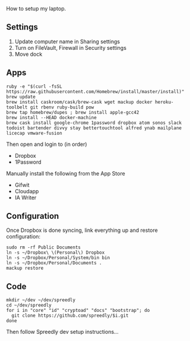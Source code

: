 How to setup my laptop.

## Settings

1. Update computer name in Sharing settings
2. Turn on FileVault, Firewall in Security settings
3. Move dock

## Apps

```shell
ruby -e "$(curl -fsSL https://raw.githubusercontent.com/Homebrew/install/master/install)"
brew update
brew install caskroom/cask/brew-cask wget mackup docker heroku-toolbelt git rbenv ruby-build pow
brew tap homebrew/dupes ; brew install apple-gcc42
brew install --HEAD docker-machine
brew cask install google-chrome 1password dropbox atom sonos slack todoist bartender divvy stay bettertouchtool alfred ynab mailplane licecap vmware-fusion
```

Then open and login to (in order)
  * Dropbox
  * 1Password

Manually install the following from the App Store

* Gifwit
* Cloudapp
* IA Writer

## Configuration

Once Dropbox is done syncing, link everything up and restore configuration:

```shell
sudo rm -rf Public Documents
ln -s ~/Dropbox\ \(Personal\) Dropbox
ln -s ~/Dropbox/Personal/System/bin bin
ln -s ~/Dropbox/Personal/Documents .
mackup restore
```

## Code

```shell
mkdir ~/dev ~/dev/spreedly
cd ~/dev/spreedly
for i in "core" "id" "cryptoad" "docs" "bootstrap"; do
  git clone https://github.com/spreedly/$i.git
done
```

Then follow Spreedly dev setup instructions...
